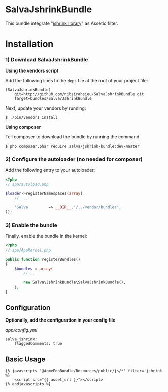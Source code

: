 SalvaJshrinkBundle
==================

This bundle integrate "[jshrink library](https://github.com/tedivm/JShrink)" as Assetic filter.

Installation
============

### 1) Download SalvaJshrinkBundle

**Using the vendors script**

Add the following lines to the `deps` file at the root of your project file:

```
[SalvaJshrinkBundle]
    git=http://github.com/nibsirahsieu/SalvaJshrinkBundle.git
    target=bundles/Salva/JshrinkBundle
```

Next, update your vendors by running:

``` bash
$ ./bin/vendors install
```

**Using composer**

Tell composer to download the bundle by running the command:

``` bash
$ php composer.phar require salva/jshrink-bundle:dev-master
```

### 2) Configure the autoloader (no needed for composer)

Add the following entry to your autoloader:

``` php
<?php
// app/autoload.php

$loader->registerNamespaces(array(
    // ...

    'Salva'        => __DIR__.'/../vendor/bundles',
));
```

### 3) Enable the bundle

Finally, enable the bundle in the kernel:

``` php
<?php
// app/AppKernel.php

public function registerBundles()
{
    $bundles = array(
        // ...

        new Salva\JshrinkBundle\SalvaJshrinkBundle(),
    );
}
```
## Configuration

**Optionally, add the configuration in your config file**

*app/config.yml*

```
salva_jshrink:
    flaggedComments: true
```

## Basic Usage

``` twig
{% javascripts '@AcmeFooBundle/Resources/public/js/*' filter='jshrink' %}
    <script src="{{ asset_url }}"></script>
{% endjavascripts %}
```
